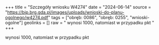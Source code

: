 +++
title = "Szczegóły wniosku W4274"
date = "2024-06-14"
source = "https://bip.brg.gda.pl/images/uploads/wnioski-do-planu-ogolnego/w4274.pdf"
tags = ["obręb: 0086", "obręb: 0255", "wnioski-ogolne"]
geolinks = []
raw = " wynosi 1000, natomiast w przypadku pkt "
+++

 wynosi 1000, natomiast w przypadku pkt 



